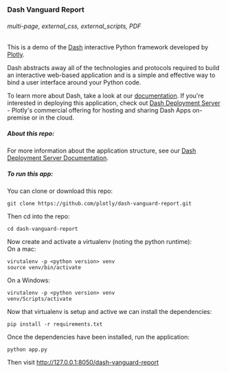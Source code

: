 ### Dash Vanguard Report
###### multi-page, external_css, external_scripts, PDF      

This is a demo of the [Dash](https://plot.ly/products/dash/) interactive Python framework developed by [Plotly](https://plot.ly/).

Dash abstracts away all of the technologies and protocols required to build an interactive web-based application and is a simple and effective way to bind a user interface around your Python code.

To learn more about Dash, take a look at our [documentation](https://dash.plot.ly). If you're interested in deploying this application, check out [Dash Deployment Server](https://dash.plot.ly/dash-deployment-server/) - Plotly's commercial offering for hosting and sharing Dash Apps on-premise or in the cloud. 

##### About this repo:

For more information about the application structure, see our [Dash Deployment Server Documentation](https://dash.plot.ly/dash-deployment-server/application-structure).

##### To run this app:

You can clone or download this repo:   
```
git clone https://github.com/plotly/dash-vanguard-report.git
```

Then cd into the repo:   
```
cd dash-vanguard-report
```

Now create and activate a virtualenv (noting the python runtime):   
On a mac:   
```
virutalenv -p <python version> venv
source venv/bin/activate
```

On a Windows:   
```
virutalenv -p <python version> venv
venv/Scripts/activate
```

Now that virtualenv is setup and active we can install the dependencies:   
```
pip install -r requirements.txt
```

Once the dependencies have been installed, run the application:
```
python app.py
```

Then visit http://127.0.0.1:8050/dash-vanguard-report

